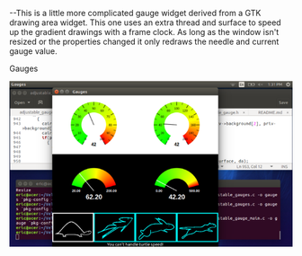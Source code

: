 

--This is a little more complicated gauge widget derived from a GTK drawing area widget. This one uses an extra thread and surface to speed up the gradient drawings with a frame clock. As long as the window isn't resized or the properties changed it only redraws the needle and current gauge value.

Gauges

![ScreenShot](/Misc/AdjustableGauge2/gauges2.png)

